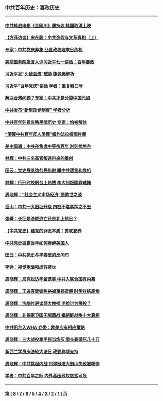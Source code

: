 ### 中共百年历史：篡改历史
---
#### [中共韩战电影《金刚川》遭抗议 韩国取消上映](../../pages/nf1176115/n13219114.md?09100430) 
#### [【方菲访谈】宋永毅：中共造假与文革真相（上）](../../pages/nf1176115/n13200760.md?09100430) 
#### [专家：中共党庆异象 凸显政权陷末日危机](../../pages/nf1176115/n13067084.md?09100430) 
#### [美前国务院发言人评习近平七一讲话：百年暴政](../../pages/nf1176115/n13066986.md?09100430) 
#### [习近平发“头破血流”威胁 蓬佩奥解析](../../pages/nf1176115/n13063604.md?09100430) 
#### [习近平“百年党庆”讲话 学者：重复喊口号](../../pages/nf1176115/n13061411.md?09100430) 
#### [解决台湾问题？专家：中共才是分裂中国元凶](../../pages/nf1176115/n13060811.md?09100430) 
#### [中共发布“新型政党制度” 学者分析](../../pages/nf1176115/n13056354.md?09100430) 
#### [中共百年刻意忽略黑暗历史 专家：怕被解体](../../pages/nf1176115/n13056056.md?09100430) 
#### [“清算中共百年反人类罪”纽约法拉盛图片展](../../pages/nf1176115/n13052220.md?09100430) 
#### [美中国通：中共在焦虑中等待百年 时刻忧垮台](../../pages/nf1176115/n13048820.md?09100430) 
#### [林辉：中共三名高官叛逃带来的重创](../../pages/nf1176115/n13035206.md?09100430) 
#### [田云：党史展览馆劳民伤财 曝中共谎言和危机](../../pages/nf1176115/n13033900.md?09100430) 
#### [林辉：行刑时绞刑台上热搜 李大钊叛国罪难掩](../../pages/nf1176115/n13031965.md?09100430) 
#### [周晓辉：“社会主义市场经济”是欺世之谈](../../pages/nf1176115/n13024090.md?09100430) 
#### [岳山：中共一大旧址升级 四桩不堪事挥之不去](../../pages/nf1176115/n13021697.md?09100430) 
#### [张菁：长征是溃败逃亡还是北上抗日？](../../pages/nf1176115/n13020585.md?09100430) 
#### [【中共党史】建党的罪恶本质：苏联豢养](../../pages/nf1176115/n13011888.md?09100430) 
#### [中共党史披露当年如何麻痹美国人](../../pages/nf1176115/n12966400.md?09100430) 
#### [田云：中共党史与华春莹的反问句](../../pages/nf1176115/n12765178.md?09100430) 
#### [李远：视觉欺骗和虚假盛世](../../pages/nf1176115/n12993376.md?09100430) 
#### [周晓辉：尼克松访华留遗害 中共入联合国有内幕](../../pages/nf1176115/n12991422.md?09100430) 
#### [周晓辉：王进喜雷锋焦裕禄事迹造假 时传祥结局惨](../../pages/nf1176115/n12985497.md?09100430) 
#### [周晓辉：洗脑片避谈两大惨祸 毛检讨为哪般？](../../pages/nf1176115/n12971285.md?09100430) 
#### [周晓辉：非保家卫国无细菌战 揭朝鲜战争十大真相](../../pages/nf1176115/n12954161.md?09100430) 
#### [中共阻台入WHA 立委：欧美应有相应策略](../../pages/nf1176115/n12939343.md?09100430) 
#### [周晓辉：三大战役拿平民当炮灰 围长春饿死几十万](../../pages/nf1176115/n12934921.md?09100430) 
#### [新西兰学员庆法轮大法日 政要称颂支持](../../pages/nf1176115/n12932715.md?09100430) 
#### [周晓辉：中共挑起内战 刘邓挺进大别山失败被粉饰](../../pages/nf1176115/n12929004.md?09100430) 
#### [学者：中共百年之际 内外高压政权岌岌可危](../../pages/nf1176115/n12925426.md?09100430) 

---
#### 第 [ [8](./8.md?09100430) / [7](./7.md?09100430) / [6](./6.md?09100430) / [5](./5.md?09100430) / [4](./4.md?09100430) / [3](./3.md?09100430) / [2](./2.md?09100430) / [1](./1.md?09100430) ] 页
